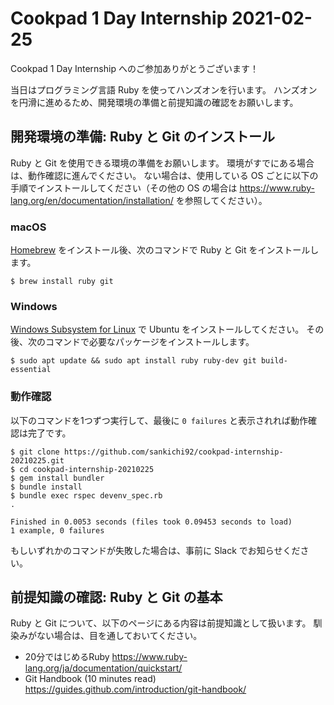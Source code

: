 # Cookpad 1 Day Internship 2021-02-25

Cookpad 1 Day Internship へのご参加ありがとうございます！

当日はプログラミング言語 Ruby を使ってハンズオンを行います。
ハンズオンを円滑に進めるため、開発環境の準備と前提知識の確認をお願いします。

## 開発環境の準備: Ruby と Git のインストール

Ruby と Git を使用できる環境の準備をお願いします。
環境がすでにある場合は、動作確認に進んでください。
ない場合は、使用している OS ごとに以下の手順でインストールしてください（その他の OS の場合は https://www.ruby-lang.org/en/documentation/installation/ を参照してください）。

### macOS

[Homebrew](https://brew.sh) をインストール後、次のコマンドで Ruby と Git をインストールします。

    $ brew install ruby git

### Windows

[Windows Subsystem for Linux](https://docs.microsoft.com/ja-jp/windows/wsl/install-win10) で Ubuntu をインストールしてください。
その後、次のコマンドで必要なパッケージをインストールします。

    $ sudo apt update && sudo apt install ruby ruby-dev git build-essential

### 動作確認

以下のコマンドを1つずつ実行して、最後に `0 failures` と表示されれば動作確認は完了です。

```
$ git clone https://github.com/sankichi92/cookpad-internship-20210225.git
$ cd cookpad-internship-20210225
$ gem install bundler
$ bundle install
$ bundle exec rspec devenv_spec.rb
.

Finished in 0.0053 seconds (files took 0.09453 seconds to load)
1 example, 0 failures
```

もしいずれかのコマンドが失敗した場合は、事前に Slack でお知らせください。

## 前提知識の確認: Ruby と Git の基本

Ruby と Git について、以下のページにある内容は前提知識として扱います。
馴染みがない場合は、目を通しておいてください。

- 20分ではじめるRuby https://www.ruby-lang.org/ja/documentation/quickstart/
- Git Handbook (10 minutes read) https://guides.github.com/introduction/git-handbook/
